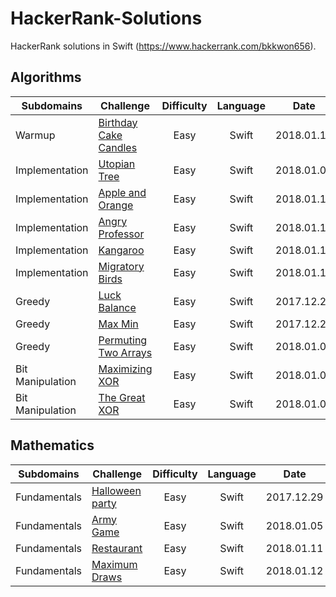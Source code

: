 # HackerRank-Solutions
HackerRank solutions in Swift (https://www.hackerrank.com/bkkwon656).


## Algorithms
| Subdomains | Challenge | Difficulty | Language | Date |
| ---------- | --------- | :--------: | :------: | :--: |
| Warmup     | [Birthday Cake Candles](https://github.com/elliekwon/HackerRank-Solutions/blob/master/Algorithms/Warmup/Birthday-Cake-Candles.swift) | Easy | Swift | 2018.01.16 |
| Implementation | [Utopian Tree](https://github.com/elliekwon/HackerRank-Solutions/blob/master/Algorithms/Implementation/Utopian-Tree.swift)  | Easy | Swift | 2018.01.03 |
| Implementation | [Apple and Orange](https://github.com/elliekwon/HackerRank-Solutions/blob/master/Algorithms/Implementation/Apple-and-Orange.swift)  | Easy | Swift | 2018.01.15 |
| Implementation | [Angry Professor](https://github.com/elliekwon/HackerRank-Solutions/blob/master/Algorithms/Implementation/Angry-Professor.swift)  | Easy | Swift | 2018.01.17 |
| Implementation | [Kangaroo](https://github.com/elliekwon/HackerRank-Solutions/blob/master/Algorithms/Implementation/Kangaroo.swift)  | Easy | Swift | 2018.01.18 |
| Implementation | [Migratory Birds](https://github.com/elliekwon/HackerRank-Solutions/blob/master/Algorithms/Implementation/Migratory-Birds.swift)  | Easy | Swift | 2018.01.18 |
| Greedy | [Luck Balance](https://github.com/elliekwon/HackerRank-Solutions/blob/master/Algorithms/Greedy/Luck-Balance.swift) | Easy | Swift | 2017.12.21 |
| Greedy | [Max Min](https://github.com/elliekwon/HackerRank-Solutions/blob/master/Algorithms/Greedy/Max-Min.swift) | Easy | Swift | 2017.12.28 |
| Greedy | [Permuting Two Arrays](https://github.com/elliekwon/HackerRank-Solutions/blob/master/Algorithms/Greedy/Permuting-Two-Arrays.swift) | Easy | Swift | 2018.01.09 |
| Bit Manipulation | [Maximizing XOR](https://github.com/elliekwon/HackerRank-Solutions/blob/master/Algorithms/Bit%20Manipulation/Maximizing-XOR.swift) | Easy | Swift | 2018.01.02 |
| Bit Manipulation | [The Great XOR](https://github.com/elliekwon/HackerRank-Solutions/blob/master/Algorithms/Bit%20Manipulation/The-Great-XOR.swift) | Easy | Swift | 2018.01.08 |

## Mathematics
| Subdomains | Challenge | Difficulty | Language | Date |
| ---------- | --------- | :--------: | :------: | :--: |
| Fundamentals | [Halloween party](https://github.com/elliekwon/HackerRank-Solutions/blob/master/Mathematics/Fundamentals/Halloween-party.swift) | Easy | Swift |  2017.12.29 |
| Fundamentals | [Army Game](https://github.com/elliekwon/HackerRank-Solutions/blob/master/Mathematics/Fundamentals/Army-Game.swift)  | Easy       | Swift |  2018.01.05 |
| Fundamentals | [Restaurant](https://github.com/elliekwon/HackerRank-Solutions/blob/master/Mathematics/Fundamentals/Restaurant.swift)  | Easy | Swift |  2018.01.11 |
| Fundamentals | [Maximum Draws](https://github.com/elliekwon/HackerRank-Solutions/blob/master/Mathematics/Fundamentals/Maximum-Draws.swift)  | Easy | Swift |  2018.01.12 |



